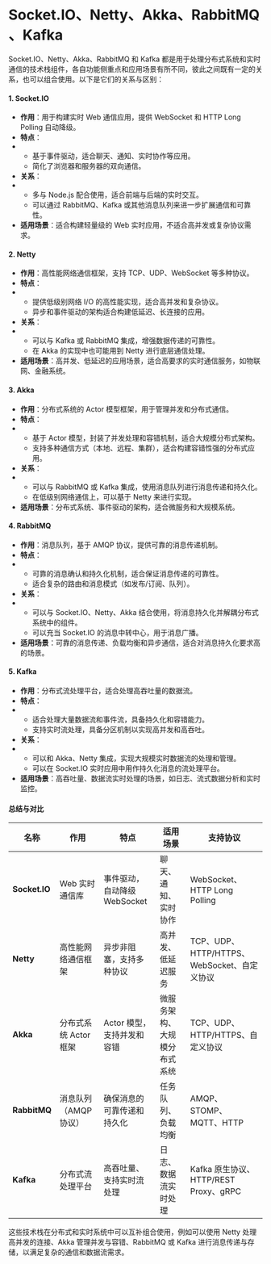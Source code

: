 # Socket.IO、Netty、Akka、RabbitMQ 、Kafka

Socket.IO、Netty、Akka、RabbitMQ 和 Kafka 都是用于处理分布式系统和实时通信的技术栈组件，各自功能侧重点和应用场景有所不同，彼此之间既有一定的关系，也可以组合使用。以下是它们的关系与区别：

#### 1. **Socket.IO** <a href="#ugbgd" id="ugbgd"></a>

* **作用**：用于构建实时 Web 通信应用，提供 WebSocket 和 HTTP Long Polling 自动降级。
* **特点**：
*
  * 基于事件驱动，适合聊天、通知、实时协作等应用。
  * 简化了浏览器和服务器的双向通信。
* **关系**：
*
  * 多与 Node.js 配合使用，适合前端与后端的实时交互。
  * 可以通过 RabbitMQ、Kafka 或其他消息队列来进一步扩展通信和可靠性。
* **适用场景**：适合构建轻量级的 Web 实时应用，不适合高并发或复杂协议需求。

#### 2. **Netty** <a href="#ljfmb" id="ljfmb"></a>

* **作用**：高性能网络通信框架，支持 TCP、UDP、WebSocket 等多种协议。
* **特点**：
*
  * 提供低级别网络 I/O 的高性能实现，适合高并发和复杂协议。
  * 异步和事件驱动的架构适合构建低延迟、长连接的应用。
* **关系**：
*
  * 可以与 Kafka 或 RabbitMQ 集成，增强数据传递的可靠性。
  * 在 Akka 的实现中也可能用到 Netty 进行底层通信处理。
* **适用场景**：高并发、低延迟的应用场景，适合高要求的实时通信服务，如物联网、金融系统。

#### 3. **Akka** <a href="#oclyk" id="oclyk"></a>

* **作用**：分布式系统的 Actor 模型框架，用于管理并发和分布式通信。
* **特点**：
*
  * 基于 Actor 模型，封装了并发处理和容错机制，适合大规模分布式架构。
  * 支持多种通信方式（本地、远程、集群），适合构建容错性强的分布式应用。
* **关系**：
*
  * 可以与 RabbitMQ 或 Kafka 集成，使用消息队列进行消息传递和持久化。
  * 在低级别网络通信上，可以基于 Netty 来进行实现。
* **适用场景**：分布式系统、事件驱动的架构，适合微服务和大规模系统。

#### 4. **RabbitMQ** <a href="#b2aij" id="b2aij"></a>

* **作用**：消息队列，基于 AMQP 协议，提供可靠的消息传递机制。
* **特点**：
*
  * 可靠的消息确认和持久化机制，适合保证消息传递的可靠性。
  * 适合复杂的路由和消息模式（如发布/订阅、队列）。
* **关系**：
*
  * 可以与 Socket.IO、Netty、Akka 结合使用，将消息持久化并解耦分布式系统中的组件。
  * 可以充当 Socket.IO 的消息中转中心，用于消息广播。
* **适用场景**：可靠的消息传递、负载均衡和异步通信，适合对消息持久化要求高的场景。

#### 5. **Kafka** <a href="#ptgxu" id="ptgxu"></a>

* **作用**：分布式流处理平台，适合处理高吞吐量的数据流。
* **特点**：
*
  * 适合处理大量数据流和事件流，具备持久化和容错能力。
  * 支持实时流处理，具备分区机制以实现高并发和高吞吐。
* **关系**：
*
  * 可以和 Akka、Netty 集成，实现大规模实时数据流的处理和管理。
  * 可以在 Socket.IO 实时应用中用作持久化消息的流处理平台。
* **适用场景**：高吞吐量、数据流实时处理的场景，如日志、流式数据分析和实时监控。

#### **总结与对比** <a href="#miz4m" id="miz4m"></a>

| 名称            | **作用**         | **特点**              | **适用场景**       | **支持协议**                           |
| ------------- | -------------- | ------------------- | -------------- | ---------------------------------- |
| **Socket.IO** | Web 实时通信库      | 事件驱动，自动降级 WebSocket | 聊天、通知、实时协作     | WebSocket、HTTP Long Polling        |
| **Netty**     | 高性能网络通信框架      | 异步非阻塞，支持多种协议        | 高并发、低延迟服务      | TCP、UDP、HTTP/HTTPS、WebSocket、自定义协议 |
| **Akka**      | 分布式系统 Actor 框架 | Actor 模型，支持并发和容错    | 微服务架构、大规模分布式系统 | TCP、UDP、HTTP/HTTPS、自定义协议           |
| **RabbitMQ**  | 消息队列（AMQP 协议）  | 确保消息的可靠传递和持久化       | 任务队列、负载均衡      | AMQP、STOMP、MQTT、HTTP               |
| **Kafka**     | 分布式流处理平台       | 高吞吐量、支持实时流处理        | 日志、数据流实时处理     | Kafka 原生协议、HTTP/REST Proxy、gRPC    |

这些技术栈在分布式和实时系统中可以互补组合使用，例如可以使用 Netty 处理高并发的连接、Akka 管理并发与容错、RabbitMQ 或 Kafka 进行消息传递与存储，以满足复杂的通信和数据流需求。
